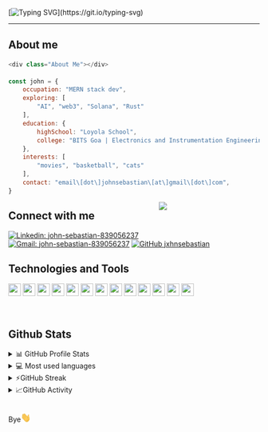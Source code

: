 [![Typing SVG](https://readme-typing-svg.demolab.com?font=Fira+Code&size=25&pause=500&color=C9C9C9&background=14132600&center=false&vCenter=true&width=800&lines=Hi%2C+I'm+John+%F0%9F%91%8B;I'm+a+%F0%9F%92%BB+Web+Developer;Nice+to+meet+you+%F0%9F%98%83.)](https://git.io/typing-svg)
<hr />

## About me

<!-- - 💻 **MERN** stack dev

- 🔎 Exploring **AI and web3**

- 🌱 Learning **Solana and Rust**

- 📫 How to reach me: email\[dot\]johnsebastian\[at\]gmail\[dot\]com

- 🎓 **Electronics and Instrumentation Engineering student** at BITS Goa

- 😄 Pronouns: **He/Him**

- 💬 Ask me anything about 🎥 and 🏀. -->

<!-- -   ⚡ Fun fact  -->



```javascript
<div class="About Me"></div>

const john = {
	occupation: "MERN stack dev",
	exploring: [
		"AI", "web3", "Solana", "Rust"
	],
	education: {
		highSchool: "Loyola School",
		college: "BITS Goa | Electronics and Instrumentation Engineering",
	},
	interests: [
		"movies", "basketball", "cats"
	],
	contact: "email\[dot\]johnsebastian\[at\]gmail\[dot\]com",
}
```
<a href="https://github.com/jxhnsebastian"><img src="images/dev.png" width="40%" height="auto" align="right" /></a>

## Connect with me

[![Linkedin: john-sebastian-839056237](https://img.shields.io/badge/-John_Sebastian-blue?style=flat-square&logo=Linkedin&logoColor=white&link=https://www.linkedin.com/in/https://www.linkedin.com/in/john-sebastian-839056237/)](https://www.linkedin.com/in/john-sebastian-839056237/)
[![Gmail: john-sebastian-839056237](https://img.shields.io/badge/-John_Sebastian-white?style=flat-square&logo=GMail&logoColor=red&link=mailto:email.johnsebastian@gmail.com)](mailto:email.johnsebastian@gmail.com)
[![GitHub jxhnsebastian](https://img.shields.io/github/followers/jxhnsebastian?label=follow&style=social)](https://github.com/jxhnsebastian)
<br />

##  Technologies and Tools
<p align="left"> 
	 <img height="25" width="25" src="images/react.svg" /> 
	 <img height="25" width="25" src="images/nodejs.svg" />  
	 <img height="25" width="25" src="images/mongodb.svg" /> 
	 <img height="25" width="25" src="images/express.svg" /> 
	 <img height="25" width="25" src="images/js.svg" /> 
	 <img height="25" width="25" src="images/typescript.svg" /> 
	 <img height="25" width="25" src="images/java.svg" /> 
	 <img height="25" width="25" src="images/python.svg" /> 
	 <img height="25" width="25" src="images/c.svg" /> 
	 <img height="25" width="25" src="images/git.svg" /> 
	 <img height="25" width="25" src="images/html5.svg" /> 
	 <img height="25" width="25" src="images/css3.svg" /> 
	 <img height="25" width="25" src="images/linux.svg" /> 
</p>  
<br />
  
## Github Stats

<details>
  <summary>📊 GitHub Profile Stats</summary>
  <br/>
  <a href="https://github.com/anuraghazra/github-readme-stats"><img alt="jxhnsebastian's Github Stats" src="https://github-readme-stats.vercel.app/api?username=jxhnsebastian&show_icons=true&count_private=true&locale=en&layout=compact&theme=shades-of-purple&hide_border=true" /></a>
</details>

<details> 
  <summary>💻 Most used languages</summary>
  <br/>
  <a href="https://github.com/anuraghazra/github-readme-stats"><img alt="jxhnsebastian's Top Languages" src="https://github-readme-stats.vercel.app/api/top-langs/?username=jxhnsebastian&langs_count=10&layout=compact&theme=shades-of-purple&hide_border=true" /></a>
  <br/>
  <b>Note:</b> This chart is only a metric of which languages my public code on GitHub consists of and does not reflect my experience or skill level.
</details>

<details>
  <summary>⚡GitHub Streak</summary>
  <br/>
  <a href="https://github.com/DenverCoder1/github-readme-streak-stats"><img alt="jxhnsebastian's GitHub Streak" src="https://github-readme-streak-stats.herokuapp.com/?user=jxhnsebastian&theme=shades-of-purple&hide_border=true" /></a>
</details>

<details>
  <summary>📈GitHub Activity</summary>
  <br/>
  <a href="https://github.com/ashutosh00710/github-readme-activity-graph"><img alt="jxhnsebastian's GitHub Activity" src="https://github-readme-activity-graph.cyclic.app/graph?username=jxhnsebastian&bg_color=141326&color=9e4c98&line=a97aae&point=403d3d&area=true&hide_border=true" /></a>
</details>
<br />

Bye<img src="https://raw.githubusercontent.com/ABSphreak/ABSphreak/master/gifs/Hi.gif" width="20px">


<!--
**jxhnsebastian/jxhnsebastian** is a ✨ _special_ ✨ repository because its `README.md` (this file) appears on your GitHub profile.

Here are some ideas to get you started:

- 🔭 I’m currently working on ...
- 🌱 I’m currently learning ...
- 👯 I’m looking to collaborate on ...
- 🤔 I’m looking for help with ...
- 💬 Ask me about ...
- 📫 How to reach me: ...
- 😄 Pronouns: ...
- ⚡ Fun fact: ...
-->
